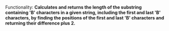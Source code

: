 Functionality: **Calculates and returns the length of the substring containing 'B' characters in a given string, including the first and last 'B' characters, by finding the positions of the first and last 'B' characters and returning their difference plus 2.**